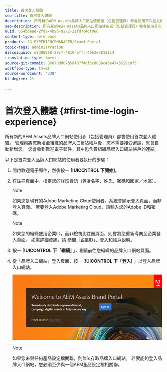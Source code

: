 ```yaml
---
title: 首次登入體驗
seo-title: 首次登入體驗
description: 所有新的AEM Assets品牌入口網站使用者（包括管理員）都會使用首次登入體驗。 管理員將您新增至組織的品牌入口網站帳戶後，您不需要接受邀請，就會自動新增您。 您會收到歡迎電子郵件，其中包含貴組織品牌入口網站帳戶的連結。
seo-description: 所有新的AEM Assets品牌入口網站使用者（包括管理員）都會使用首次登入體驗。 管理員將您新增至組織的品牌入口網站帳戶後，您不需要接受邀請，就會自動新增您。 您會收到歡迎電子郵件，其中包含貴組織品牌入口網站帳戶的連結。
uuid: 654bdead-2fd9-4b9b-9272-21fd7c4df066
content-type: reference
products: SG_EXPERIENCEMANAGER/Brand_Portal
topic-tags: administration
discoiquuid: e8d06818-29c7-4810-bff1-40b3e2818114
translation-type: tm+mt
source-git-commit: 86078dd07b5d487f8cf5cd08bc46e4745529c873
workflow-type: tm+mt
source-wordcount: '338'
ht-degree: 2%

---
```



# 首次登入體驗 {#first-time-login-experience}

所有新的AEM Assets品牌入口網站使用者（包括管理員）都會使用首次登入體驗。 管理員將您新增至組織的品牌入口網站帳戶後，您不需要接受邀請，就會自動新增您。 您會收到歡迎電子郵件，其中包含貴組織品牌入口網站帳戶的連結。

以下是首次登入品牌入口網站的使用者要執行的步驟：

1. 開啟歡迎電子郵件，然後按一 **[!UICONTROL 下開始]**。

1. 在註冊頁面中，指定您的詳細資訊（包括名字、姓氏、密碼和國家／地區）。
   >[!NOTE]
   >
   >如果您是現有的Adobe Marketing Cloud使用者，系統會顯示登入頁面，而非登入頁面。 若要登入Adobe Marketing Cloud，請輸入您的Adobe ID和密碼。

   >[!NOTE]
   >
   >如果您的組織使用企業ID，而非檢視此註冊頁面，則會將您重新導向至企業登入頁面。 如需詳細資訊，請 [參閱「企業ID」、登入和帳戶說明](https://helpx.adobe.com/in/enterprise/kb/enterprise-id-faq.html)。

1. 按一 **[!UICONTROL 下「繼續]** 」，繼續前往您組織的品牌入口網站頁面。
1. 從「品牌入口網站」登入頁面，按一 **[!UICONTROL 下「登入]** 」以登入品牌入口網站。

   ![品牌入口網站登入頁面](assets/signin-onboarding.png)

   >[!NOTE]
   >
   >如果您未與任何產品設定檔關聯，則無法存取品牌入口網站。 若要能夠登入品牌入口網站，您必須至少與一個AEM產品設定檔相關聯。
